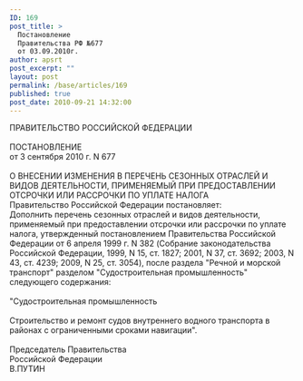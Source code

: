 ```yaml
---
ID: 169
post_title: >
  Постановление
  Правительства РФ №677
  от 03.09.2010г.
author: apsrt
post_excerpt: ""
layout: post
permalink: /base/articles/169
published: true
post_date: 2010-09-21 14:32:00
---
```

ПРАВИТЕЛЬСТВО РОССИЙСКОЙ ФЕДЕРАЦИИ <br />
 <br />
ПОСТАНОВЛЕНИЕ <br />
от 3 сентября 2010 г. N 677 <br />
 <br />
О ВНЕСЕНИИ ИЗМЕНЕНИЯ В ПЕРЕЧЕНЬ СЕЗОННЫХ ОТРАСЛЕЙ И ВИДОВ ДЕЯТЕЛЬНОСТИ, ПРИМЕНЯЕМЫЙ ПРИ ПРЕДОСТАВЛЕНИИ ОТСРОЧКИ ИЛИ РАССРОЧКИ ПО УПЛАТЕ НАЛОГА  <br />
    Правительство Российской Федерации постановляет: <br />
    Дополнить перечень сезонных отраслей и видов деятельности, применяемый при предоставлении отсрочки или рассрочки по уплате налога, утвержденный постановлением Правительства Российской Федерации от 6 апреля 1999 г. N 382 (Собрание законодательства Российской Федерации, 1999, N 15, ст. 1827; 2001, N 37, ст. 3692; 2003, N 43, ст. 4239; 2009, N 25, ст. 3054), после раздела &quot;Речной и морской транспорт&quot; разделом &quot;Судостроительная промышленность&quot; следующего содержания: <br />
 <br />
&quot;Судостроительная промышленность <br />
 <br />
    Строительство и ремонт судов внутреннего водного транспорта в районах с ограниченными сроками навигации&quot;. <br />
 <br />
Председатель Правительства <br />
Российской Федерации <br />
В.ПУТИН